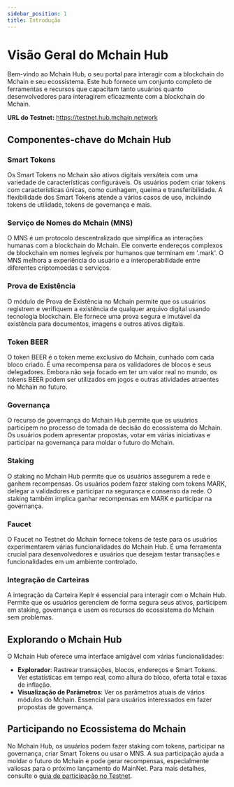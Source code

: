 ```yaml
---
sidebar_position: 1
title: Introdução
---
```


# Visão Geral do Mchain Hub

Bem-vindo ao Mchain Hub, o seu portal para interagir com a blockchain do Mchain e seu ecossistema. Este hub fornece um conjunto completo de ferramentas e recursos que capacitam tanto usuários quanto desenvolvedores para interagirem eficazmente com a blockchain do Mchain.

**URL do Testnet:** https://testnet.hub.mchain.network

## Componentes-chave do Mchain Hub

### Smart Tokens
Os Smart Tokens no Mchain são ativos digitais versáteis com uma variedade de características configuráveis. Os usuários podem criar tokens com características únicas, como cunhagem, queima e transferibilidade. A flexibilidade dos Smart Tokens atende a vários casos de uso, incluindo tokens de utilidade, tokens de governança e mais.

### Serviço de Nomes do Mchain (MNS)
O MNS é um protocolo descentralizado que simplifica as interações humanas com a blockchain do Mchain. Ele converte endereços complexos de blockchain em nomes legíveis por humanos que terminam em '.mark'. O MNS melhora a experiência do usuário e a interoperabilidade entre diferentes criptomoedas e serviços.

### Prova de Existência
O módulo de Prova de Existência no Mchain permite que os usuários registrem e verifiquem a existência de qualquer arquivo digital usando tecnologia blockchain. Ele fornece uma prova segura e imutável da existência para documentos, imagens e outros ativos digitais.

### Token BEER
O token BEER é o token meme exclusivo do Mchain, cunhado com cada bloco criado. É uma recompensa para os validadores de blocos e seus delegadores. Embora não seja focado em ter um valor real no mundo, os tokens BEER podem ser utilizados em jogos e outras atividades atraentes no Mchain no futuro.

### Governança
O recurso de governança do Mchain Hub permite que os usuários participem no processo de tomada de decisão do ecossistema do Mchain. Os usuários podem apresentar propostas, votar em várias iniciativas e participar na governança para moldar o futuro do Mchain.

### Staking
O staking no Mchain Hub permite que os usuários assegurem a rede e ganhem recompensas. Os usuários podem fazer staking com tokens MARK, delegar a validadores e participar na segurança e consenso da rede. O staking também implica ganhar recompensas em MARK e participar na governança.

### Faucet
O Faucet no Testnet do Mchain fornece tokens de teste para os usuários experimentarem várias funcionalidades do Mchain Hub. É uma ferramenta crucial para desenvolvedores e usuários que desejam testar transações e funcionalidades em um ambiente controlado.

### Integração de Carteiras
A integração da Carteira Keplr é essencial para interagir com o Mchain Hub. Permite que os usuários gerenciem de forma segura seus ativos, participem em staking, governança e usem os recursos do ecossistema do Mchain sem problemas.

## Explorando o Mchain Hub
O Mchain Hub oferece uma interface amigável com várias funcionalidades:

- **Explorador**: Rastrear transações, blocos, endereços e Smart Tokens. Ver estatísticas em tempo real, como altura do bloco, oferta total e taxas de inflação.
- **Visualização de Parâmetros**: Ver os parâmetros atuais de vários módulos do Mchain. Essencial para usuários interessados em fazer propostas de governança.

## Participando no Ecossistema do Mchain
No Mchain Hub, os usuários podem fazer staking com tokens, participar na governança, criar Smart Tokens ou usar o MNS. A sua participação ajuda a moldar o futuro do Mchain e pode gerar recompensas, especialmente valiosas para o próximo lançamento do MainNet. Para mais detalhes, consulte o [guia de participação no Testnet](/docs/learn/participate).
